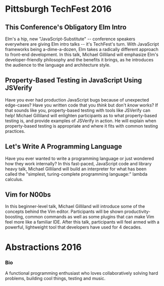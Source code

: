 # Pittsburgh TechFest 2016

## This Conference's Obligatory Elm Intro

Elm's a hip, new "JavaScript-Substitute" -- conference speakers everywhere are giving Elm intro talks -- it's TechFest's turn. With JavaScript frameworks being a-dime-a-dozen, Elm takes a radically different approach to front-end development. In this talk, Michael Gilliland will emphasize Elm's developer-friendly philosophy and the benefits it brings, as he introduces the audience to the language and architecture style.

## Property-Based Testing in JavaScript Using JSVerify

Have you ever had production JavaScript bugs because of unexpected edge-cases? Have you written code that you _think_ but don't _know_ works? If that sounds like you, property-based testing with tools like JSVerify can help! Michael Gilliland will enlighten participants as to what property-based testing is, and provide examples of JSVerify in action. He will explain when property-based testing is appropriate and  where it fits with common testing practices.

## Let's Write A Programming Language

Have you ever wanted to write a programming language or just wondered how they work internally? In this fast-paced, JavaScript code and library heavy talk, Michael Gilliland will build an interpreter for what has been called the "simplest, turing-complete programming language:" lambda calculus.

## Vim for N00bs

In this beginner-level talk, Michael Gilliland will introduce some of the concepts behind the Vim editor. Participants will be shown productivity-boosting, common commands as well as some plugins that can make Vim feel more like a familiar IDE. After this talk, participants will feel armed with a powerful, lightweight tool that developers have used for 4 decades.

# Abstractions 2016


### Bio
A functional programming enthusiast who loves collaboratively solving hard problems, building cool things, testing and music.
